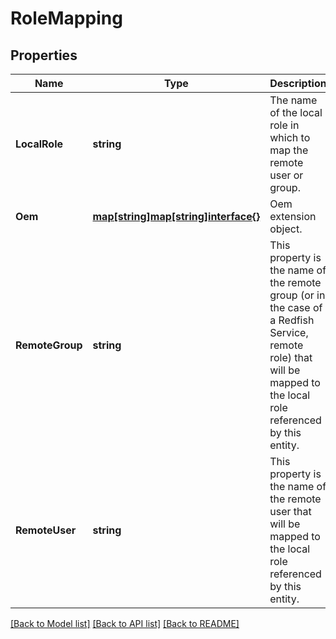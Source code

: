 # RoleMapping

## Properties
Name | Type | Description | Notes
------------ | ------------- | ------------- | -------------
**LocalRole** | **string** | The name of the local role in which to map the remote user or group. | [optional] 
**Oem** | [**map[string]map[string]interface{}**](map[string]interface{}.md) | Oem extension object. | [optional] 
**RemoteGroup** | **string** | This property is the name of the remote group (or in the case of a Redfish Service, remote role) that will be mapped to the local role referenced by this entity. | [optional] 
**RemoteUser** | **string** | This property is the name of the remote user that will be mapped to the local role referenced by this entity. | [optional] 

[[Back to Model list]](../README.md#documentation-for-models) [[Back to API list]](../README.md#documentation-for-api-endpoints) [[Back to README]](../README.md)


